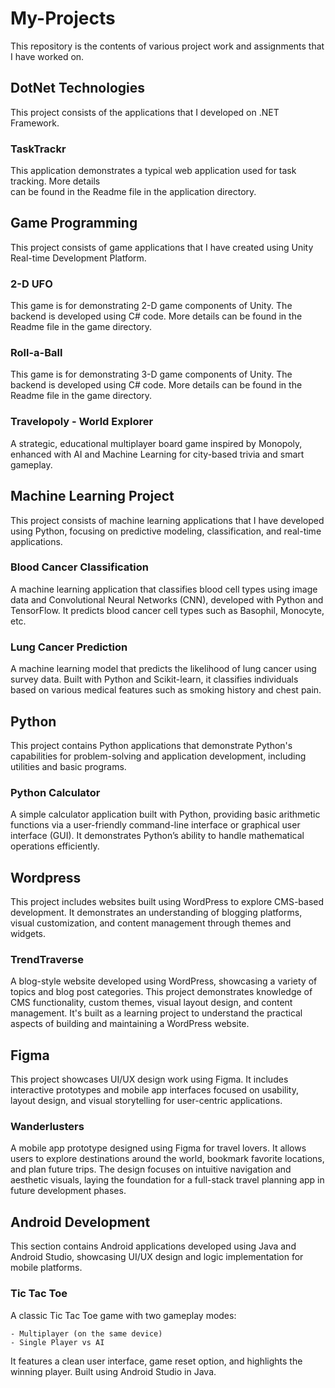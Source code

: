 # My-Projects

This repository is the contents of various project work and assignments that I have worked on.

## DotNet Technologies

This project consists of the applications that I developed on .NET Framework.

### TaskTrackr

This application demonstrates a typical web application used for task tracking. More details  
can be found in the Readme file in the application directory.

## Game Programming

This project consists of game applications that I have created using Unity Real-time Development Platform.

### 2-D UFO

This game is for demonstrating 2-D game components of Unity. The backend is developed using C# code.
More details can be found in the Readme file in the game directory.

### Roll-a-Ball

This game is for demonstrating 3-D game components of Unity. The backend is developed using C# code.
More details can be found in the Readme file in the game directory.

### Travelopoly - World Explorer

A strategic, educational multiplayer board game inspired by Monopoly, enhanced with AI and Machine Learning for city-based trivia and smart gameplay.

## Machine Learning Project

This project consists of machine learning applications that I have developed using Python, focusing on predictive modeling, classification, and real-time applications.

### Blood Cancer Classification

A machine learning application that classifies blood cell types using image data and Convolutional Neural Networks (CNN), developed with Python and TensorFlow. It predicts blood cancer cell types such as Basophil, Monocyte, etc.

### Lung Cancer Prediction

A machine learning model that predicts the likelihood of lung cancer using survey data. Built with Python and Scikit-learn, it classifies individuals based on various medical features such as smoking history and chest pain.

## Python

This project contains Python applications that demonstrate Python's capabilities for problem-solving and application development, including utilities and basic programs.

### Python Calculator

A simple calculator application built with Python, providing basic arithmetic functions via a user-friendly command-line interface or graphical user interface (GUI). It demonstrates Python’s ability to handle mathematical operations efficiently.

## Wordpress

This project includes websites built using WordPress to explore CMS-based development. It demonstrates an understanding of blogging platforms, visual customization, and content management through themes and widgets.

### TrendTraverse

A blog-style website developed using WordPress, showcasing a variety of topics and blog post categories. This project demonstrates knowledge of CMS functionality, custom themes, visual layout design, and content management. It's built as a learning project to understand the practical aspects of building and maintaining a WordPress website.

## Figma

This project showcases UI/UX design work using Figma. It includes interactive prototypes and mobile app interfaces focused on usability, layout design, and visual storytelling for user-centric applications.

### Wanderlusters

A mobile app prototype designed using Figma for travel lovers. It allows users to explore destinations around the world, bookmark favorite locations, and plan future trips. The design focuses on intuitive navigation and aesthetic visuals, laying the foundation for a full-stack travel planning app in future development phases.

## Android Development

This section contains Android applications developed using Java and Android Studio, showcasing UI/UX design and logic implementation for mobile platforms.

### Tic Tac Toe

A classic Tic Tac Toe game with two gameplay modes:

    - Multiplayer (on the same device)
    - Single Player vs AI

It features a clean user interface, game reset option, and highlights the winning player. Built using Android Studio in Java.
